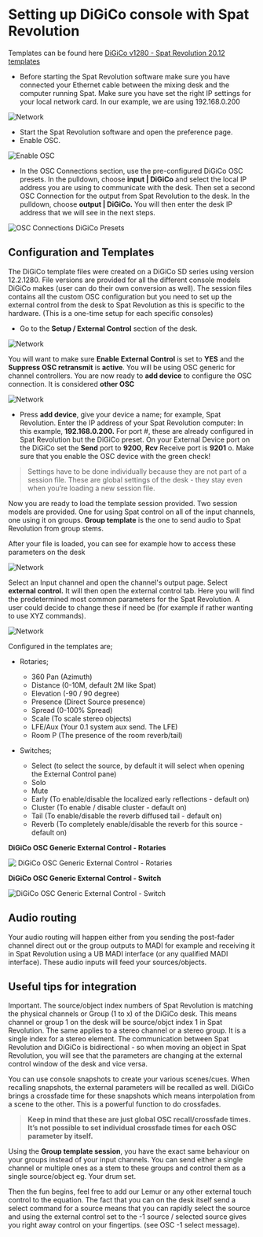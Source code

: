 # Setting up DiGiCo console with Spat Revolution

Templates can be found here
[DiGiCo v1280 - Spat Revolution 20.12 templates](https://public.3.basecamp.com/p/84sDispYRgMSyX1WQVDwMzxT)

* Before starting the Spat Revolution software make sure you have connected your Ethernet cable between the mixing desk and the computer running Spat. Make sure you have set the right IP settings for your local network card. In our example, we are using 192.168.0.200

![Network](include/Digico_1.png) 


* Start the Spat Revolution software and open the preference page.
* Enable OSC.

![Enable OSC](include/Digico_2.png) 


* In the OSC Connections section, use the pre-configured DiGiCo OSC presets. In the pulldown, choose **input | DiGiCo** and select the local IP address you are using to communicate with the desk. Then set a second OSC Connection for the output from Spat Revolution to the desk.  In the pulldown, choose **output | DiGiCo.** You will then enter the desk IP address that we will see in the next steps. 

![OSC Connections DiGiCo Presets](include/Digico_3.png) 

## Configuration and Templates

The DiGiCo template files were created on a DiGiCo SD series using version 12.2.1280. File versions are provided for all the different console models DiGiCo makes (user can do their own conversion as well). The session files contains all the custom OSC configuration but you need to set up the external control from the desk to Spat Revolution as this is specific to the hardware.  (This is a one-time setup for each specific consoles)
 
* Go to the **Setup / External Control** section of the desk.

![Network](include/Digico_4.png) 


You will want to make sure **Enable External Control** is set to **YES** and the **Suppress OSC retransmit** is **active**. You will be using OSC generic for channel controllers. You are now ready to **add device** to configure the OSC connection. It is considered **other OSC** 

![Network](include/Digico_5.png) 


* Press **add device**, give your device a name; for example, Spat Revolution. Enter the IP address of your Spat Revolution computer: In this example, **192.168.0.200.** For port #, these are already configured in Spat Revolution but the DiGiCo preset. On your External Device port on the DiGiCo set the **Send** port to **9200**, **Rcv** Receive port is **9201** o. Make sure that you enable the OSC device with the green check!

> Settings have to be done individually because they are not part of a session  file. These are global settings of the desk - they stay even when you’re loading a new session file.

Now you are ready to load the template session provided. Two session models are provided. One for using Spat control on all of the input channels, one using it on groups. **Group template** is the one to send audio to Spat Revolution from group stems. 

After your file is loaded, you can see for example how to access these parameters on the desk

![Network](include/Digico_6.png) 


Select an Input channel and open the channel's output page. Select **external control.** It will then open the external control tab. Here you will find the predetermined most common parameters for the Spat Revolution. A user could decide to change these if need be (for example if rather wanting  to use XYZ commands).

![Network](include/Digico_7.png) 

Configured in the templates are;

- Rotaries;
  - 360 Pan (Azimuth)
  - Distance (0-10M, default 2M like Spat)
  - Elevation (-90 / 90 degree)
  - Presence (Direct Source presence)
  - Spread (0-100% Spread)
  - Scale (To scale stereo objects)
  - LFE/Aux (Your 0.1 system aux send. The LFE)
  - Room P (The presence of the room reverb/tail)
 
- Switches;
  - Select (to select the source, by default it will select when opening the External Control pane)
  - Solo 
  - Mute
  - Early (To enable/disable the localized early reflections - default on)
  - Cluster (To enable / disable cluster - default on)
  - Tail (To enable/disable the reverb diffused tail - default on)
  - Reverb (To completely enable/disable the reverb for this source - default on)


**​DiGiCo OSC Generic External Control - Rotaries**

![​      DiGiCo OSC Generic External Control - Rotaries
](include/Digico_8.png) 

**DiGiCo OSC Generic External Control - Switch**

![ DiGiCo OSC Generic External Control - Switch](include/Digico_9.png) 

## Audio routing

Your audio routing will happen either from you sending the post-fader channel direct out or the group outputs to MADI for example and receiving it in Spat Revolution using a UB MADI interface (or any qualified MADI interface). These audio inputs will feed your sources/objects. 

## Useful tips for integration

Important. The source/object index numbers of Spat Revolution is matching the physical channels or Group (1 to x) of the DiGiCo desk. This means channel or group 1 on the desk will be source/objct index 1 in Spat Revolution. The same applies to a stereo channel or a stereo group. It is a single index for a stereo element. The communication between Spat Revolution and DiGiCo is bidirectional - so when moving an object in Spat Revolution, you will see that the parameters are changing at the external control window of the desk and vice versa.

You can use console snapshots to create your various scenes/cues. When recalling snapshots, the external parameters will be recalled as well. DiGiCo brings a crossfade time for these snapshots which means interpolation from a scene to the other. This is a powerful function to do crossfades.

> **Keep in mind that these are just global OSC recall/crossfade times. It’s not possible to set individual crossfade times for each OSC parameter by itself.**

Using the **Group template session**, you have the exact same behaviour on your groups instead of your input channels. You can send either a single channel or multiple ones as a stem to these groups and control them as a single source/object eg. Your drum set.

Then the fun begins, feel free to add our Lemur or any other external touch control to the equation. The fact that you can on the desk itself send a select command for a source means that you can rapidly select the source and using the external control set to the -1 source / selected source gives you right away control on your fingertips. (see OSC -1 select message).